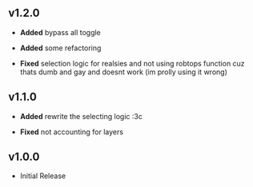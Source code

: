 ## v1.2.0
- **Added** bypass all toggle
- **Added** some refactoring

- **Fixed** selection logic for realsies and not using robtops function cuz thats dumb and gay and doesnt work (im prolly using it wrong)

## v1.1.0
- **Added** rewrite the selecting logic :3c 

- **Fixed** not accounting for layers

## v1.0.0
- Initial Release